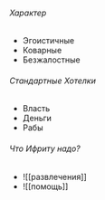 
###### Характер
- Эгоистичные
- Коварные
- Безжалостные


###### Стандартные Хотелки
- Власть
- Деньги
- Рабы


###### Что Ифриту надо?
- ![[развлечения]]
- ![[помощь]]